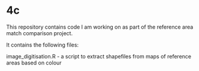 # 4c

This repository contains code I am working on as part of the reference area match comparison project.

It contains the following files:

image_digitisation.R - a script to extract shapefiles from maps of reference areas based on colour
